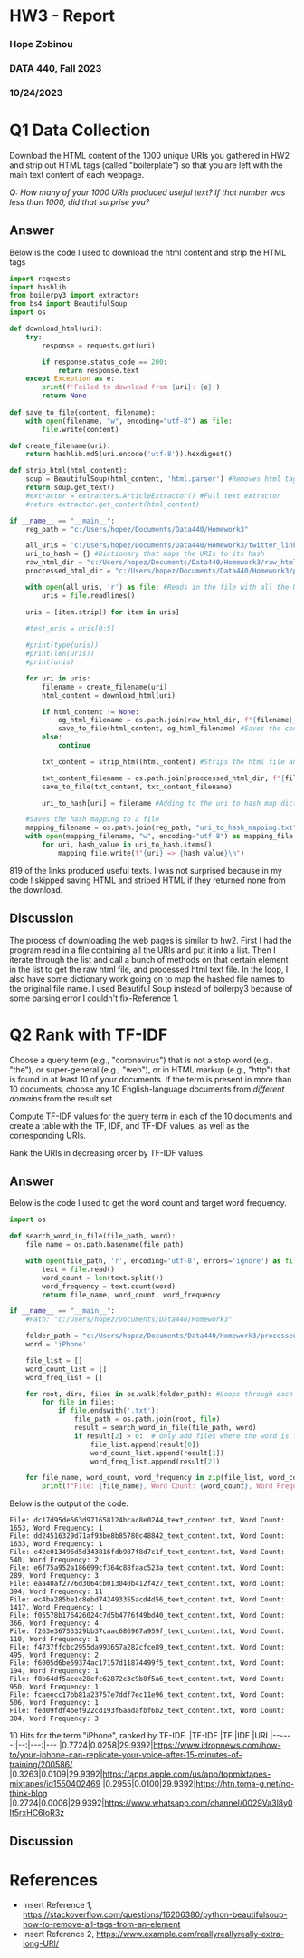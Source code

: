 # HW3 - Report
### Hope Zobinou  
### DATA 440, Fall 2023
### 10/24/2023

# Q1  Data Collection 
Download the HTML content of the 1000 unique URIs you gathered in HW2 and strip out HTML tags (called "boilerplate") so that you are left with the main text content of each webpage.

*Q: How many of your 1000 URIs produced useful text? If that number was less than 1000, did that surprise you?* 


## Answer
Below is the code I used to download the html content and strip the HTML tags

```python
import requests
import hashlib
from boilerpy3 import extractors
from bs4 import BeautifulSoup
import os

def download_html(uri):
    try:
        response = requests.get(uri)

        if response.status_code == 200:
            return response.text
    except Exception as e:
        print(f'Failed to download from {uri}: {e}')
        return None
    
def save_to_file(content, filename):
    with open(filename, "w", encoding="utf-8") as file:
        file.write(content)

def create_filename(uri):
    return hashlib.md5(uri.encode('utf-8')).hexdigest()

def strip_html(html_content):
    soup = BeautifulSoup(html_content, 'html.parser') #Removes html tags
    return soup.get_text()
    #extractor = extractors.ArticleExtractor() #Full text extractor
    #return extractor.get_content(html_content)

if __name__ == "__main__":
    reg_path = "c:/Users/hopez/Documents/Data440/Homework3"

    all_uris = 'c:/Users/hopez/Documents/Data440/Homework3/twitter_links.txt'
    uri_to_hash = {} #Dictionary that maps the URIs to its hash
    raw_html_dir = "c:/Users/hopez/Documents/Data440/Homework3/raw_html"
    proccessed_html_dir = "c:/Users/hopez/Documents/Data440/Homework3/processed_html"

    with open(all_uris, 'r') as file: #Reads in the file with all the URIs
        uris = file.readlines()

    uris = [item.strip() for item in uris]
    
    #test_uris = uris[0:5]

    #print(type(uris))
    #print(len(uris))
    #print(uris)

    for uri in uris:
        filename = create_filename(uri)
        html_content = download_html(uri)

        if html_content != None:
            og_html_filename = os.path.join(raw_html_dir, f"{filename}_original.html") #Adds the hashed file name to the directory for the raw html data
            save_to_file(html_content, og_html_filename) #Saves the content to the raw html folder
        else:
            continue

        txt_content = strip_html(html_content) #Strips the html file and gathers just text

        txt_content_filename = os.path.join(proccessed_html_dir, f"{filename}_text_content.txt")
        save_to_file(txt_content, txt_content_filename)

        uri_to_hash[uri] = filename #Adding to the uri to hash map dictionary

    #Saves the hash mapping to a file
    mapping_filename = os.path.join(reg_path, "uri_to_hash_mapping.txt")
    with open(mapping_filename, "w", encoding="utf-8") as mapping_file:
        for uri, hash_value in uri_to_hash.items():
            mapping_file.write(f"{uri} => {hash_value}\n")

```
819 of the links produced useful texts. I was not surprised because in my code I skipped saving HTML and striped HTML if they returned none from the download. 

## Discussion
The process of downloading the web pages is similar to hw2. First I had the program read in a file containing all the URIs and put it into a list. Then I iterate through the list and call a bunch of methods on that certain element in the list to get the raw html file, and processed html text file. In the loop, I also have some dictionary work going on to map the hashed file names to the original file name. I used Beautiful Soup instead of boilerpy3 because of some parsing error I couldn't fix-Reference 1.

# Q2 Rank with TF-IDF
Choose a query term (e.g., "coronavirus") that is not a stop word (e.g., "the"), or super-general (e.g., "web"), or in HTML markup (e.g., "http") that is found in at least 10 of your documents.  If the term is present in more than 10 documents, choose any 10 English-language documents from *different domains* from the result set.

Compute TF-IDF values for the query term in each of the 10 documents and create a table with the TF, IDF, and TF-IDF values, as well as the corresponding URIs.

Rank the URIs in decreasing order by TF-IDF values.

## Answer
Below is the code I used to get the word count and target word frequency.

```python
import os

def search_word_in_file(file_path, word):
    file_name = os.path.basename(file_path)

    with open(file_path, 'r', encoding='utf-8', errors='ignore') as file:
        text = file.read()
        word_count = len(text.split())
        word_frequency = text.count(word)
        return file_name, word_count, word_frequency

if __name__ == "__main__":
    #Path: "c:/Users/hopez/Documents/Data440/Homework3"

    folder_path = "c:/Users/hopez/Documents/Data440/Homework3/processed_html"
    word = 'iPhone'

    file_list = []
    word_count_list = []
    word_freq_list = []

    for root, dirs, files in os.walk(folder_path): #Loops through each file in the folder
        for file in files:
            if file.endswith('.txt'):
                file_path = os.path.join(root, file)
                result = search_word_in_file(file_path, word)
                if result[2] > 0:  # Only add files where the word is found
                    file_list.append(result[0])
                    word_count_list.append(result[1])
                    word_freq_list.append(result[2])

    for file_name, word_count, word_frequency in zip(file_list, word_count_list, word_freq_list):
        print(f"File: {file_name}, Word Count: {word_count}, Word Frequency: {word_frequency}")
```

Below is the output of the code.

```console
File: dc17d95de563d971658124bcac8e0244_text_content.txt, Word Count: 1653, Word Frequency: 1
File: dd24516329d71af93be8b85780c48842_text_content.txt, Word Count: 1633, Word Frequency: 1
File: e42e013496d5d343816fdb987f8d7c1f_text_content.txt, Word Count: 540, Word Frequency: 2 
File: e6f75a952a186699cf364c88faac523a_text_content.txt, Word Count: 289, Word Frequency: 3 
File: eaa40af2776d3064cb013040b412f427_text_content.txt, Word Count: 394, Word Frequency: 11
File: ec4ba285be1c8ebd742493355acd4d56_text_content.txt, Word Count: 1417, Word Frequency: 1
File: f05578b176426024c7d5b4776f49bd40_text_content.txt, Word Count: 366, Word Frequency: 4 
File: f263e36753329bb37caac686967a959f_text_content.txt, Word Count: 110, Word Frequency: 1 
File: f4737ffcbc2955da993657a282cfce89_text_content.txt, Word Count: 495, Word Frequency: 2 
File: f6005d6be59374ac17157d11874499f5_text_content.txt, Word Count: 194, Word Frequency: 1 
File: f8b64df5acee28efc62872c3c9b8f5a6_text_content.txt, Word Count: 950, Word Frequency: 1 
File: fcaeecc17bb81a23757e7ddf7ec11e96_text_content.txt, Word Count: 506, Word Frequency: 1 
File: fed09fdf4bef922cd193f6aadafbf6b2_text_content.txt, Word Count: 304, Word Frequency: 3
```

10 Hits for the term "iPhone", ranked by TF-IDF.
|TF-IDF |TF |IDF  |URI
|------:|--:|---:|---
|0.7724|0.0258|29.9392|https://www.idropnews.com/how-to/your-iphone-can-replicate-your-voice-after-15-minutes-of-training/200586/
|0.3263|0.0109|29.9392|https://apps.apple.com/us/app/topmixtapes-mixtapes/id1550402469
|0.2955|0.0100|29.9392|https://htn.toma-g.net/no-think-blog 
|0.2724|0.0006|29.9392|https://www.whatsapp.com/channel/0029Va3l8y0It5rxHC6IoR3z


## Discussion


# References

* Insert Reference 1, <https://stackoverflow.com/questions/16206380/python-beautifulsoup-how-to-remove-all-tags-from-an-element>
* Insert Reference 2, <https://www.example.com/reallyreallyreally-extra-long-URI/>
